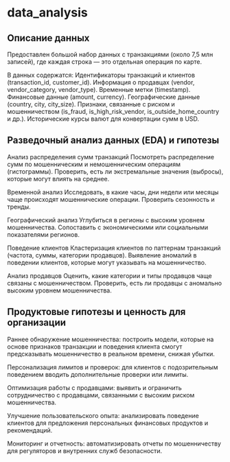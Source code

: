 # data_analysis
 
## Описание данных

Предоставлен большой набор данных с транзакциями (около 7,5 млн записей), где каждая строка — это отдельная операция по карте. 

В данных содержатся:
Идентификаторы транзакций и клиентов (transaction_id, customer_id).
Информация о продавцах (vendor, vendor_category, vendor_type).
Временные метки (timestamp).
Финансовые данные (amount, currency).
Географические данные (country, city, city_size).
Признаки, связанные с риском и мошенничеством (is_fraud, is_high_risk_vendor, is_outside_home_country и др.).
Исторические курсы валют для конвертации сумм в USD.


## Разведочный анализ данных (EDA) и гипотезы

Анализ распределения сумм транзакций
Посмотреть распределение сумм по мошенническим и немошенническим операциям (гистограммы).
Проверить, есть ли экстремальные значения (выбросы), которые могут влиять на среднее.

Временной анализ
Исследовать, в какие часы, дни недели или месяцы чаще происходят мошеннические операции.
Проверить сезонность и тренды.

Географический анализ
Углубиться в регионы с высоким уровнем мошенничества.
Сопоставить с экономическими или социальными показателями регионов.

Поведение клиентов
Кластеризация клиентов по паттернам транзакций (частота, суммы, категории продавцов).
Выявление аномалий в поведении клиентов, которые могут указывать на мошенничество.

Анализ продавцов
Оценить, какие категории и типы продавцов чаще связаны с мошенничеством.
Проверить, есть ли продавцы с аномально высоким уровнем мошенничества.


## Продуктовые гипотезы и ценность для организации

Раннее обнаружение мошенничества: 
построить модели, которые на основе признаков транзакции и поведения клиента смогут предсказывать мошенничество в реальном времени, снижая убытки.

Персонализация лимитов и проверок: 
для клиентов с подозрительным поведением вводить дополнительные проверки или лимиты.

Оптимизация работы с продавцами: 
выявить и ограничить сотрудничество с продавцами, связанными с высоким риском мошенничества.

Улучшение пользовательского опыта: 
анализировать поведение клиентов для предложения персональных финансовых продуктов и рекомендаций.

Мониторинг и отчетность: 
автоматизировать отчеты по мошенничеству для регуляторов и внутренних служб безопасности.
